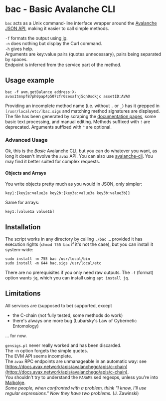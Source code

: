# bac - Basic Avalanche CLI

`bac` acts as a Unix command-line interface wrapper around the 
[Avalanche JSON API](https://docs.avax.network/build/avalanchego-apis), 
making it easier to call simple methods.

`-f` formats the output using [jq](https://stedolan.github.io/jq/).
<br>
`-n` does nothing but display the Curl command.
<br>
`-h` gives help.
<br>
Arguments are key:value pairs (quotes unnecessary), pairs being separated by spaces.
<br>
Endpoint is inferred from the service part of the method.

## Usage example

    bac -f avm.getBalance address:X-avax1tmnpf87ph0pap4p507zfr0zesafnj5qh0sdkjc assetID:AVAX

Providing an incomplete method name (i.e. without `.` or `_`) has it grepped in
`[/usr/local/etc/]bac.sigs` and matching method signatures are displayed. The
file has been generated  by scraping the 
[documentation pages](https://docs.avax.network/apis/avalanchego/apis), some 
basic text processing, and manual editing. Methods suffixed with `!` are 
deprecated. Arguments suffixed with `°` are optional.

### Advanced Usage

Ok, this is the _Basic_ Avalanche CLI, but you can do whatever you
want, as long it doesn't involve the `avax` API. You can also use
[avalanche-cli](https://www.npmjs.com/package/avalanche-cli).
You may find it better suited for complex requests.

#### Objects and Arrays

You write objects pretty much as you would in JSON, only simpler:

    key1:{key2a:value2a key2b:{key3a:value3a key3b:value3b}}

Same for arrays:

    key1:[value1a value1b]

## Installation

The script works in any directory by calling `./bac …` provided it has execution rights
(`chmod 755 bac` if it's not the case), but you can install it system-wide:

    sudo install -m 755 bac /usr/local/bin
    sudo install -m 644 bac.sigs /usr/local/etc

There are no prerequisites if you only need raw outputs. The `-f` (format)
option wants `jq`, which you can install using `apt install jq`.

## Limitations

All services are (supposed to be) supported, except

- the C-chain (not fully tested, some methods do work)
- there's always one more bug (Lubarsky's Law of Cybernetic Entomology)

… for now. 

`gensigs.pl` never really worked and has been discarded.
<br>
The -n option forgets the simple quotes.
<br>
The EVM API seems incomplete. 
<br>
The `avax` RPC endpoints are unmanageable in an automatic way: see 
[https://docs.avax.network/apis/avalanchego/apis/c-chain](https://docs.avax.network/apis/avalanchego/apis/c-chain).
<br>
You shouldn't try to understand the `PARAMS` sed regexps, unless you're into
[Malbolge](https://en.wikipedia.org/wiki/Malbolge).
<br> 
_Some people, when confronted with a problem, think "I know, I'll use regular
expressions." Now they have two problems._ (J. Zawinski)

